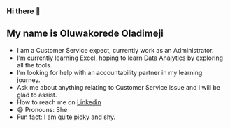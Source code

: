 ### Hi there 👋
## My name is Oluwakorede Oladimeji
- I am a Customer Service expect, currently work as an Administrator.
- I’m currently learning Excel, hoping to learn Data Analytics by exploring all the tools.
- I’m looking for help with an accountability partner in my learning journey.
- Ask me about anything relating to Customer Service issue and i will be glad to assist.
- How to reach me on [Linkedin]([www.linkedin.com/in/oluwakorede-oladimej) 
- 😄 Pronouns: She
- Fun fact: I am quite picky and shy.
